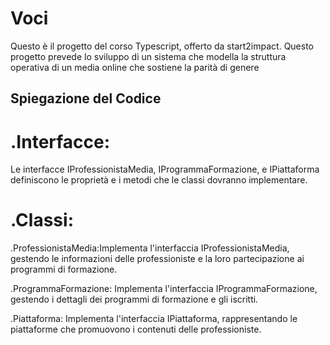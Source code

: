 # Voci

Questo è il progetto del corso Typescript, offerto da start2impact. Questo progetto prevede lo sviluppo di un sistema che modella la struttura operativa di un media online che sostiene la parità di genere

## Spiegazione del Codice

# .Interfacce: 
Le interfacce IProfessionistaMedia, IProgrammaFormazione, e IPiattaforma definiscono le proprietà e i metodi che le classi dovranno implementare.

# .Classi:

.ProfessionistaMedia:Implementa l'interfaccia IProfessionistaMedia, gestendo le informazioni delle professioniste e la loro partecipazione ai programmi di formazione.

.ProgrammaFormazione: Implementa l'interfaccia IProgrammaFormazione, gestendo i dettagli dei programmi di formazione e gli iscritti.

.Piattaforma: Implementa l'interfaccia IPiattaforma, rappresentando le piattaforme che promuovono i contenuti delle professioniste.
